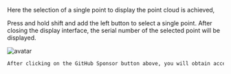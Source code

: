 Here the selection of a single point to display the point cloud is achieved,

Press and hold shift and add the left button to select a single point. After closing the display interface, the serial number of the selected point will be displayed.

 ![avatar]( ccc00486bb9741db80f77a07bc4e493e.png) 

  ```python  
After clicking on the GitHub Sponsor button above, you will obtain access permissions to my private code repository ( https://github.com/slowlon/my_code_bar ) to view this blog code. By searching the code number of this blog, you can find the code you need, code number is: 202402030957469791
  ```  

